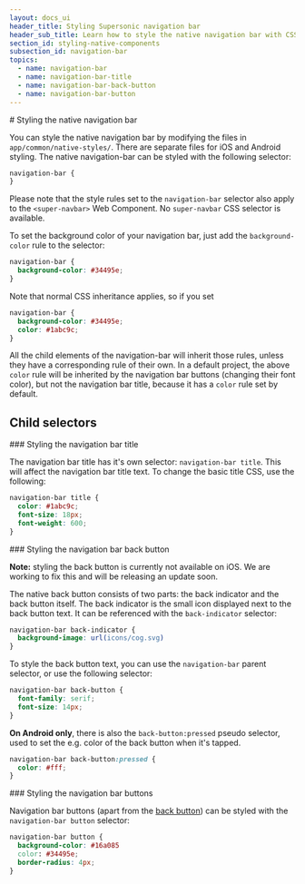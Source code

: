 ```yaml
---
layout: docs_ui
header_title: Styling Supersonic navigation bar
header_sub_title: Learn how to style the native navigation bar with CSS.
section_id: styling-native-components
subsection_id: navigation-bar
topics:
  - name: navigation-bar
  - name: navigation-bar-title
  - name: navigation-bar-back-button
  - name: navigation-bar-button
---
```


<section class="docs-section" id="navigation-bar">
# Styling the native navigation bar

You can style the native navigation bar by modifying the files in `app/common/native-styles/`. There are separate files for iOS and Android styling. The native navigation-bar can be styled with the following selector:

```css
navigation-bar {
}

```
Please note that the style rules set to the `navigation-bar` selector also apply to the `<super-navbar>` Web Component. No `super-navbar` CSS selector is available.

To set the background color of your navigation bar, just add the `background-color` rule to the selector:

```css
navigation-bar {
  background-color: #34495e;
}
```

Note that normal CSS inheritance applies, so if you set

```css
navigation-bar {
  background-color: #34495e;
  color: #1abc9c;
}
```
All the child elements of the navigation-bar will inherit those rules, unless they have a corresponding rule of their own. In a default project, the above `color` rule will be inherited by the navigation bar buttons (changing their font color), but not the navigation bar title, because it has a `color` rule set by default.

## Child selectors
<section class="docs-section" id="navigation-bar-title">
### Styling the navigation bar title

The navigation bar title has it's own selector: `navigation-bar title`. This will affect the navigation bar title text. To change the basic title CSS, use the following:

```css
navigation-bar title {
  color: #1abc9c;
  font-size: 18px;
  font-weight: 600;
}
```
</section>

<section class="docs-section" id="navigation-bar-back-button">
### Styling the navigation bar back button

<p class="advanced-panel">
<strong>Note:</strong> styling the back button is currently not available on iOS. We are working to fix this and will be releasing an update soon.
</p>

The native back button consists of two parts: the back indicator and the back button itself. The back indicator is the small icon displayed next to the back button text. It can be referenced with the `back-indicator` selector:

```css
navigation-bar back-indicator {
  background-image: url(icons/cog.svg)
}
```

To style the back button text, you can use the `navigation-bar` parent selector, or use the following selector:

```css
navigation-bar back-button {
  font-family: serif;
  font-size: 14px;
}
```

**On Android only**, there is also the `back-button:pressed` pseudo selector, used to set the e.g. color of the back button when it's tapped.

```css
navigation-bar back-button:pressed {
  color: #fff;
}
```
</section>

<section class="docs-section" id="navigation-bar-button">
### Styling the navigation bar buttons

Navigation bar buttons (apart from the [back button](#navigation-bar-back-button)) can be styled with the `navigation-bar button` selector:

```css
navigation-bar button {
  background-color: #16a085
  color: #34495e;
  border-radius: 4px;
}
```

[nav-bar-api]: /api/pixate/navigation-bar
[nav-bar-title-api]: /api/pixate/navigation-bar-title
[nav-bar-back-button-api]: /api/pixate/navigation-bar-back-button
[nav-bar-button-api]: /api/pixate/navigation-bar-button

</section>
